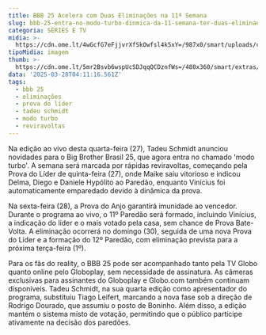 ```yaml
---
title: BBB 25 Acelera com Duas Eliminações na 11ª Semana
slug: bbb-25-entra-no-modo-turbo-dinmica-da-11-semana-ter-duas-eliminaes
categoria: SÉRIES E TV
midia: >-
  https://cdn.ome.lt/4wGcfG7eFjjvrXfSkOwfsl4k5xY=/987x0/smart/uploads/conteudo/fotos/bbb25-tadeu-chmidt-modo-turbo.jpg
tipoMidia: imagem
thumb: >-
  https://cdn.ome.lt/5mr2Bsvb6wspUcSDJqqQCDznfWs=/480x360/smart/extras/conteudos/bbb25-tadeu-chmidt-modo-turbo-peq.jpg
data: '2025-03-28T04:11:16.561Z'
tags:
  - bbb 25
  - eliminações
  - prova do líder
  - tadeu schmidt
  - modo turbo
  - reviravoltas
---
```


Na edição ao vivo desta quarta-feira (27), Tadeu Schmidt anunciou novidades para o Big Brother Brasil 25, que agora entra no chamado 'modo turbo'. A semana será marcada por rápidas reviravoltas, começando pela Prova do Líder de quinta-feira (27), onde Maike saiu vitorioso e indicou Delma, Diego e Daniele Hypólito ao Paredão, enquanto Vinícius foi automaticamente emparedado devido à dinâmica da prova.

Na sexta-feira (28), a Prova do Anjo garantirá imunidade ao vencedor. Durante o programa ao vivo, o 11º Paredão será formado, incluindo Vinícius, a indicação do líder e o mais votado pela casa, sem chance de Prova Bate-Volta. A eliminação ocorrerá no domingo (30), seguida de uma nova Prova do Líder e a formação do 12º Paredão, com eliminação prevista para a próxima terça-feira (1º).

Para os fãs do reality, o BBB 25 pode ser acompanhado tanto pela TV Globo quanto online pelo Globoplay, sem necessidade de assinatura. As câmeras exclusivas para assinantes do Globoplay e Globo.com também continuam disponíveis. Tadeu Schmidt, na sua quarta edição como apresentador do programa, substituiu Tiago Leifert, marcando a nova fase sob a direção de Rodrigo Dourado, que assumiu o posto de Boninho. Além disso, a edição mantém o sistema misto de votação, permitindo que o público participe ativamente na decisão dos paredões.
